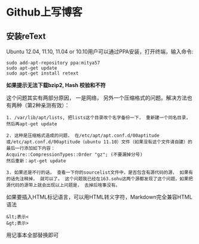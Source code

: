Github上写博客
=============


安装reText
----------

Ubuntu 12.04, 11.10, 11.04 or 10.10用户可以通过PPA安装，打开终端，输入命令:

	sudo add-apt-repository ppa:mitya57
	sudo apt-get update
	sudo apt-get install retext

**如果提示无法下载bzip2, Hash 校验和不符**

这个问题其实有两部分原因， 一是网络， 另外一个压缩格式的问题。解决方法也有两种（第2种亲测有效）：

	1. /var/lib/apt/lists, 把lists这个目录改个名字备份一下， 重新建一个同名目录， 然后再apt-get update

	2. 这种是压缩格式造成的问题， 在/etc/apt/apt.conf.d/00aptitude或/etc/apt.conf.d/00aptitude（ubuntu 11.10）文件（如果没有这个文件请自建）的最后一行添加如下内容：
	Acquire::CompressionTypes::Order "gz"; (不要漏掉分号)
	然后重新：apt-get update

	3. 如果还是不行的话， 查看一下你的sourcelist文件中，是否包含有源代码的源， 如果有的话先注释掉， 就可以了。 这个问题我已经在163.sohu这两个源都发现了这个问题，如果把源代码的源带上就会出现以上问题是， 去掉后啥事没有。

如果要插入HTML标记语言，可以用HTML转义字符，Markdown完全兼容HTML语法

	&lt;表示<
	&gt;表示>
用记事本全部替换即可

